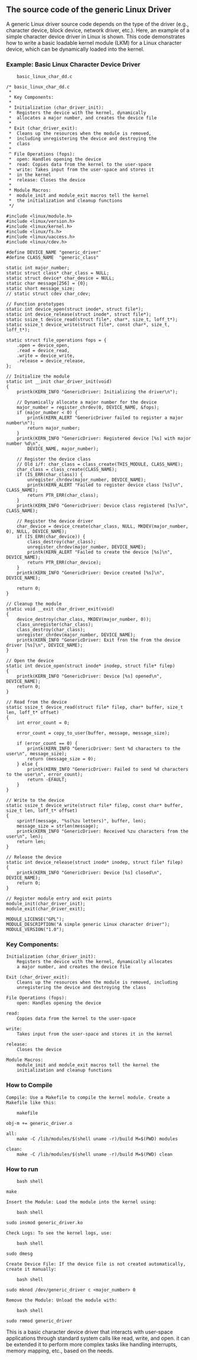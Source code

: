 ## The source code of the generic Linux Driver

A generic Linux driver source code depends on the type of the
driver (e.g., character device, block device, network driver,
etc.). Here, an example of a simple character device driver in
Linux is shown. This code demonstrates how to write a basic
loadable kernel module (LKM) for a Linux character device,
which can be dynamically loaded into the kernel.

### Example: Basic Linux Character Device Driver

```
	basic_linux_char_dd.c

/* basic_linux_char_dd.c
 *
 * Key Components:
 *
 * Initialization (char_driver_init):
 *	Registers the device with the kernel, dynamically
 *	allocates a major number, and creates the device file
 *
 * Exit (char_driver_exit):
 *	Cleans up the resources when the module is removed,
 *	including unregistering the device and destroying the
 *	class
 *
 ^ File Operations (fops):
 *	open: Handles opening the device
 *	read: Copies data from the kernel to the user-space
 *	write: Takes input from the user-space and stores it
 *	in the kernel
 *	release: Closes the device
 *
 * Module Macros:
 *	module_init and module_exit macros tell the kernel
 *	the initialization and cleanup functions
 */

#include <linux/module.h>
#include <linux/version.h>
#include <linux/kernel.h>
#include <linux/fs.h>
#include <linux/uaccess.h>
#include <linux/cdev.h>

#define DEVICE_NAME "generic_driver"
#define CLASS_NAME  "generic_class"

static int major_number;
static struct class* char_class = NULL;
static struct device* char_device = NULL;
static char message[256] = {0};
static short message_size;
// static struct cdev char_cdev;

// Function prototypes
static int device_open(struct inode*, struct file*);
static int device_release(struct inode*, struct file*);
static ssize_t device_read(struct file*, char*, size_t, loff_t*);
static ssize_t device_write(struct file*, const char*, size_t, loff_t*);

static struct file_operations fops = {
	.open = device_open,
	.read = device_read,
	.write = device_write,
	.release = device_release,
};

// Initialize the module
static int __init char_driver_init(void)
{
	printk(KERN_INFO "GenericDriver: Initializing the driver\n");

	// Dynamically allocate a major number for the device
	major_number = register_chrdev(0, DEVICE_NAME, &fops);
	if (major_number < 0) {
		printk(KERN_ALERT "GenericDriver failed to register a major number\n");
		return major_number;
	}
	printk(KERN_INFO "GenericDriver: Registered device [%s] with major number %d\n",
		DEVICE_NAME, major_number);

	// Register the device class
	// Old i/f: char_class = class_create(THIS_MODULE, CLASS_NAME);
	char_class = class_create(CLASS_NAME);
	if (IS_ERR(char_class)) {
		unregister_chrdev(major_number, DEVICE_NAME);
		printk(KERN_ALERT "Failed to register device class [%s]\n", CLASS_NAME);
		return PTR_ERR(char_class);
	}
	printk(KERN_INFO "GenericDriver: Device class registered [%s]\n", CLASS_NAME);

	// Register the device driver
	char_device = device_create(char_class, NULL, MKDEV(major_number, 0), NULL, DEVICE_NAME);
	if (IS_ERR(char_device)) {
		class_destroy(char_class);
		unregister_chrdev(major_number, DEVICE_NAME);
		printk(KERN_ALERT "Failed to create the device [%s]\n", DEVICE_NAME);
		return PTR_ERR(char_device);
	}
	printk(KERN_INFO "GenericDriver: Device created [%s]\n", DEVICE_NAME);

	return 0;
}

// Cleanup the module
static void __exit char_driver_exit(void)
{
	device_destroy(char_class, MKDEV(major_number, 0));
	class_unregister(char_class);
	class_destroy(char_class);
	unregister_chrdev(major_number, DEVICE_NAME);
	printk(KERN_INFO "GenericDriver: Exit fron the from the device driver [%s]\n", DEVICE_NAME);
}

// Open the device
static int device_open(struct inode* inodep, struct file* filep)
{
	printk(KERN_INFO "GenericDriver: Device [%s] opened\n", DEVICE_NAME);
	return 0;
}

// Read from the device
static ssize_t device_read(struct file* filep, char* buffer, size_t len, loff_t* offset)
{
	int error_count = 0;

	error_count = copy_to_user(buffer, message, message_size);

	if (error_count == 0) {
		printk(KERN_INFO "GenericDriver: Sent %d characters to the user\n", message_size);
		return (message_size = 0);
	} else {
		printk(KERN_INFO "GenericDriver: Failed to send %d characters to the user\n", error_count);
		return -EFAULT;
	}
}

// Write to the device
static ssize_t device_write(struct file* filep, const char* buffer, size_t len, loff_t* offset)
{
	sprintf(message, "%s(%zu letters)", buffer, len);
	message_size = strlen(message);
	printk(KERN_INFO "GenericDriver: Received %zu characters from the user\n", len);
	return len;
}

// Release the device
static int device_release(struct inode* inodep, struct file* filep)
{
	printk(KERN_INFO "GenericDriver: Device [%s] closed\n", DEVICE_NAME);
	return 0;
}

// Register module entry and exit points
module_init(char_driver_init);
module_exit(char_driver_exit);

MODULE_LICENSE("GPL");
MODULE_DESCRIPTION("A simple generic Linux character driver");
MODULE_VERSION("1.0");

```

### Key Components:

	Initialization (char_driver_init):
		Registers the device with the kernel, dynamically allocates
		a major number, and creates the device file

	Exit (char_driver_exit):
		Cleans up the resources when the module is removed, including
		unregistering the device and destroying the class

	File Operations (fops):
		open: Handles opening the device

	read:
		Copies data from the kernel to the user-space

	write:
		Takes input from the user-space and stores it in the kernel

	release:
		Closes the device

	Module Macros:
		module_init and module_exit macros tell the kernel the
		initialization and cleanup functions

### How to Compile

```
Compile: Use a Makefile to compile the kernel module. Create a Makefile like this:

	makefile

obj-m += generic_driver.o

all:
	make -C /lib/modules/$(shell uname -r)/build M=$(PWD) modules

clean:
	make -C /lib/modules/$(shell uname -r)/build M=$(PWD) clean
```

### How to run

```
	bash shell

make

Insert the Module: Load the module into the kernel using:

	bash shell

sudo insmod generic_driver.ko

Check Logs: To see the kernel logs, use:

	bash shell

sudo dmesg

Create Device File: If the device file is not created automatically, create it manually:

	bash shell

sudo mknod /dev/generic_driver c <major_number> 0

Remove the Module: Unload the module with:

	bash shell

sudo rmmod generic_driver
```

This is a basic character device driver that interacts with
user-space applications through standard system calls like
read, write, and open. it can be extended it to perform more
complex tasks like handling interrupts, memory mapping, etc.,
based on the needs.
